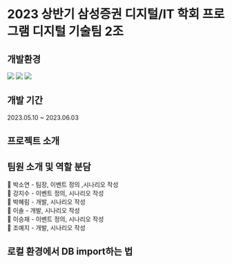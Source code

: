 

# 2023 상반기 삼성증권 디지털/IT 학회 프로그램 디지털 기술팀 2조


## 개발환경 
<img src="https://img.shields.io/badge/Python-3766AB?style=flat-square&logo=Python&logoColor=white"/> </t><img src="https://img.shields.io/badge/MySQL-4479A1?style=flat-square&logo=MySQL&logoColor=white"/> </t><img src="https://img.shields.io/badge/Streamlit-FF4B4B?style=flat-square&logo=Streamlit&logoColor=white"/>

## 개발 기간
2023.05.10 ~ 2023.06.03

## 프로젝트 소개


## 팀원 소개 및 역할 분담
👩 박소연 - 팀장, 이벤트 정의 ,시나리오 작성</br>
👩 강지수 - 이벤트 정의, 시나리오 작성</br>
👩 박혜림 - 개발, 시나리오 작성</br>
👩 이솔 - 개발, 시나리오 작성</br>
👨 이승재 - 이벤트 정의, 시나리오 작성</br>
👩 조예지 - 개발, 시나리오 작성<br/>

## 로컬 환경에서 DB import하는 법
